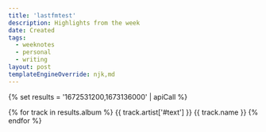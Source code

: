 ```yaml
---
title: 'lastfmtest'
description: Highlights from the week
date: Created
tags:
  - weeknotes
  - personal
  - writing
layout: post
templateEngineOverride: njk,md
---
```


{% set results = '1672531200,1673136000' | apiCall %}

{% for track in results.album %}
  {{ track.artist['#text'] }}
  {{ track.name }}
{% endfor %}